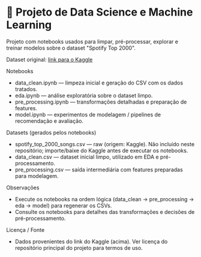 # 🤖 Projeto de Data Science e Machine Learning

Projeto com notebooks usados para limpar, pré-processar, explorar e treinar modelos sobre o dataset "Spotify Top 2000".

Dataset original: [link para o Kaggle](https://www.kaggle.com/datasets/abdelrahman16/spotify-analysis-and-visualization)

Notebooks

- data_clean.ipynb — limpeza inicial e geração do CSV com os dados tratados.
- eda.ipynb — análise exploratória sobre o dataset limpo.
- pre_processing.ipynb — transformações detalhadas e preparação de features.
- model.ipynb — experimentos de modelagem / pipelines de recomendação e avaliação.

Datasets (gerados pelos notebooks)

- spotify_top_2000_songs.csv — raw (origem: Kaggle). Não incluído neste repositório; importe/baixe do Kaggle antes de executar os notebooks.
- data_clean.csv — dataset inicial limpo, utilizado em EDA e pré-processamento.
- pre_processing.csv — saída intermediária com features preparadas para modelagem.

Observações

- Execute os notebooks na ordem lógica (data_clean → pre_processing → eda → model) para regenerar os CSVs.
- Consulte os notebooks para detalhes das transformações e decisões de pré-processamento.

Licença / Fonte

- Dados provenientes do link do Kaggle (acima). Ver licença do repositório principal do projeto para termos de uso.
